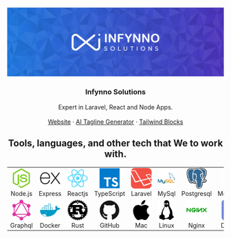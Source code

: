<p align="center">
    <img src="https://raw.githubusercontent.com/infynno-solutions/.github/main/profile/images/cover.png" alt="Infynno Solutions"/>
    <h3 align="center">Infynno Solutions</h3>
    <p align="center">
        Expert in Laravel, React and Node Apps.
        <br />
        <br />
        <a href="https://infynno.com">Website</a>
        ·
        <a href="https://tailwindblock.vercel.app/">AI Tagline Generator</a>
        ·
        <a href="https://tailwindblock.vercel.app/">Tailwind Blocks</a>
    </p>
    <h2 align="center" id="infynno-solutions-tech">Tools, languages, and other tech that We to work with.</h2>
    <table>
        <tr>
            <td align="center" width="96">
            <a href="https://infynno.com/service/nodejs-development/">
                <img src="https://raw.githubusercontent.com/infynno-solutions/.github/main/profile/images/node-js.png" width="48" height="48" alt="Node.js" />
            </a>
            <br>Node.js
            </td>
            <td align="center" width="96">
            <a href="#infynno-solutions-tech">
                <img src="https://raw.githubusercontent.com/infynno-solutions/.github/main/profile/images/express.png" width="48" height="48" alt="Express" />
            </a>
            <br>Express
            </td>
            <td align="center" width="96">
            <a href="https://infynno.com/service/reactjs-development/">
                <img src="https://raw.githubusercontent.com/infynno-solutions/.github/main/profile/images/react.png" width="48" height="48" alt="Reactjs" />
            </a>
            <br>Reactjs
            </td>
            <td align="center" width="96">
            <a href="#infynno-solutions-tech">
                <img src="https://raw.githubusercontent.com/infynno-solutions/.github/main/profile/images/typescript.png" width="48" height="48" alt="Typescript" />
            </a>
            <br>TypeScript
            </td>
            <td align="center" width="96">
            <a href="https://infynno.com/service/laravel-development/">
                <img src="https://raw.githubusercontent.com/infynno-solutions/.github/main/profile/images/laravel.png" width="48" height="48" alt="Laravel" />
            </a>
            <br>Laravel
            </td>
            <td align="center" width="96">
            <a href="https://infynno.com/service/mysql-development/">
                <img src="https://raw.githubusercontent.com/infynno-solutions/.github/main/profile/images/mysql.png" width="48" height="48" alt="MySql" />
            </a>
            <br>MySql
            </td>
            <td align="center" width="96">
            <a href="https://infynno.com/service/postgresql-development/">
                <img src="https://raw.githubusercontent.com/infynno-solutions/.github/main/profile/images/postgresql.png" width="48" height="48" alt="Postgresql" />
            </a>
            <br>Postgresql
            </td>
            <td align="center" width="96">
            <a href="https://infynno.com/service/mongodb-development/">
                <img src="https://raw.githubusercontent.com/infynno-solutions/.github/main/profile/images/mongodb.png" width="48" height="48" alt="MongoDB" />
            </a>
            <br>MongoDB
            </td>
            <td align="center" width="96">
            <a href="https://infynno.com/service/aws-ec2-ecs-development/">
                <img src="https://raw.githubusercontent.com/infynno-solutions/.github/main/profile/images/aws.png" width="48" height="48" alt="AWS" />
            </a>
            <br>AWS
            </td>
        </tr>
        <tr>
            <td align="center" width="96">
            <a href="https://infynno.com/service/graphql-development/">
                <img src="https://raw.githubusercontent.com/infynno-solutions/.github/main/profile/images/graphql.png" width="48" height="48" alt="Graphql" />
            </a>
            <br>Graphql
            </td>
        <td align="center" width="96">
            <a href="https://infynno.com/service/devops-development/">
                <img src="https://raw.githubusercontent.com/infynno-solutions/.github/main/profile/images/docker.png" width="48" height="48" alt="Docker" />
            </a>
            <br>Docker
            </td>
            <td align="center" width="96">
            <a href="#infynno-solutions-tech">
                <img src="https://raw.githubusercontent.com/infynno-solutions/.github/main/profile/images/rust.png" width="48" height="48" alt="Rust" />
            </a>
            <br>Rust
            </td>
            <td align="center" width="96">
            <a href="#infynno-solutions-tech">
                <img src="https://raw.githubusercontent.com/infynno-solutions/.github/main/profile/images/github.png" width="48" height="48" alt="GitHub" />
            </a>
            <br>GitHub
            </td>
            <td align="center" width="96">
            <a href="#infynno-solutions-tech">
                <img src="https://raw.githubusercontent.com/infynno-solutions/.github/main/profile/images/apple.png" width="48" height="48" alt="Mac" />
            </a>
            <br>Mac
            </td>
            <td align="center" width="96">
            <a href="#infynno-solutions-tech">
                <img src="https://raw.githubusercontent.com/infynno-solutions/.github/main/profile/images/linux.png" width="48" height="48" alt="Linux" />
            </a>
            <br>Linux
            </td>
            <td align="center" width="96">
            <a href="#infynno-solutions-tech">
                <img src="https://raw.githubusercontent.com/infynno-solutions/.github/main/profile/images/nginx.png" width="48" height="48" alt="Nginx" />
            </a>
            <br>Nginx
            </td>
            <td align="center" width="96">
            <a href="#infynno-solutions-tech">
                <img src="https://raw.githubusercontent.com/infynno-solutions/.github/main/profile/images/discord.png" width="48" height="48" alt="Discord" />
            </a>
            <br>Discord
            </td>
            <td align="center" width="96">
            <a href="#infynno-solutions-tech">
                <img src="https://raw.githubusercontent.com/infynno-solutions/.github/main/profile/images/slack.png" width="48" height="48" alt="Slack" />
            </a>
            <br>Slack
            </td>
        </tr>
    </table>

</p>
